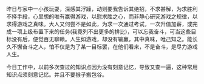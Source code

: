 昨日与家中一小孩玩耍，深感其浮躁，动则要我告诉其绝招，不求甚解，为求胜利不择手段，心里想的唯有赢得游戏，以慰求胜之心，而非静心研究游戏之规律，以求得游戏之真味。大人又何尝不是如此，为求一次通过考试，一次升值加薪，或完成一项上级布置下来的任务(我竟列不出更多的排比)，可以忘我奋斗，可当这些目标没有后，便觉百无聊赖。人生如游戏，却没有输赢，其中真味，唯己知之。能长久不懈奋斗之人，怕不仅是为了某一目标罢，在他们看来，不是奋斗，是尽力游戏人生。

今日工作中，以前多次查过的知识点因为没有刻意记忆，导致又查一遍，这种常用知识点须刻意记忆。并且不要猴子搬包谷。



